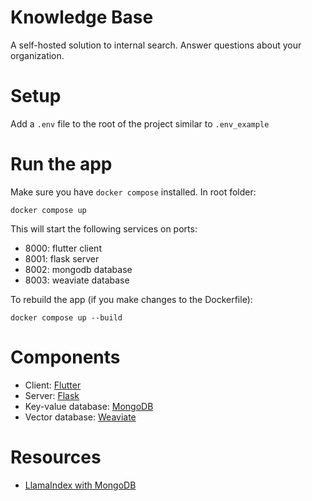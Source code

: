 # Knowledge Base
A self-hosted solution to internal search. Answer questions about your organization.

# Setup
Add a `.env` file to the root of the project similar to `.env_example` 

# Run the app

Make sure you have `docker compose` installed. In root folder:
```
docker compose up
```

This will start the following services on ports: 
- 8000: flutter client
- 8001: flask server
- 8002: mongodb database
- 8003: weaviate database

To rebuild the app (if you make changes to the Dockerfile):
```
docker compose up --build
```
# Components
- Client: [Flutter](https://flutter.dev/)
- Server: [Flask](https://flask.palletsprojects.com)
- Key-value database: [MongoDB](https://www.mongodb.com/)
- Vector database: [Weaviate](https://weaviate.io/)

# Resources
- [LlamaIndex with MongoDB](https://medium.com/llamaindex-blog/build-a-chatgpt-with-your-private-data-using-llamaindex-and-mongodb-b09850eb154c)
